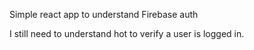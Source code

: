 Simple react app to understand Firebase auth

I still need to understand hot to verify a user is logged in.